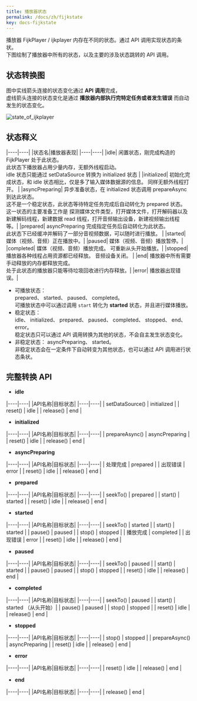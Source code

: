 ```yaml
---
title: 播放器状态
permalink: /docs/zh/fijkstate
key: docs-fijkstate
---
```


播放器 FijkPlayer / ijkplayer 内存在不同的状态。通过 API 调用实现状态的条状。   
下图绘制了播放器中所有的状态，以及主要的涉及状态跳转的 API 调用。

## 状态转换图

图中实线箭头连接的状态变化通过 **API 调用**完成，  
虚线箭头连接的状态变化是通过 **播放器内部执行完特定任务或者发生错误** 而自动发生的状态变化。

![state_of_ijkplayer](https://user-images.githubusercontent.com/51129600/62750997-ab195100-ba94-11e9-941b-57509e2bd677.png)

## 状态释义

|----|----|
|状态名|播放器表现|
|----|----|
|idle| 闲置状态，刚完成构造的 FijkPlayer 处于此状态。 <br> 此状态下播放器占用少量内存，无额外线程启动。 <br> idle 状态只能通过 setDataSource 转换为 initialized 状态 |
|initialized| 初始化完成状态，和 idle 状态相比，仅是多了输入媒体数据源的信息。 同样无额外线程打开。 |
|asyncPreparing| 异步准备状态，在 initialized 状态调用 prepareAsync 到达此状态。  <br> 这不是一个稳定状态，此状态等待特定任务完成后自动转化为 prepared 状态。 <br> 这一状态的主要准备工作是 探测媒体文件类型，打开媒体文件，打开解码器以及新建解码线程，新建数据 read 线程，打开音频输出设备，新建视频输出线程等。|
|prepared| asyncPreparing 完成指定任务后自动转化为此状态。 <br> 此状态下已经缓冲并解码了一部分音视频数据，可以随时进行播放。 |
|started| 媒体（视频、音频）正在播放中。|
|paused| 媒体（视频、音频）播放暂停。|
|completed| 媒体（视频、音频）播放完成。 可重新从头开始播放。|
|stopped| 播放器各种线程占用资源都已经释放。 音频设备关闭。 |
|end| 播放器中所有需要手动释放的内存都释放完成。 <br> 处于此状态的播放器只能等待垃圾回收进行内存释放。|
|error| 播放器出现错误。|


* 可播放状态：  
 prepared、 started、 paused、 completed。  
 可播放状态中可以通过调用 `start` 转化为 **started** 状态，并且进行媒体播放。
* 稳定状态：  
 idle、 initialized、 prepared、 paused、 completed、 stopped、 end、error。  
 稳定状态只可以通过 API 调用转换为其他的状态，不会自主发生状态变化。
* 非稳定状态：
 asyncPreparing、 started。  
 非稳定状态会在一定条件下自动转变为其他状态，也可以通过 API 调用进行状态条状。


## 完整转换 API

* **idle**  

|----|----|
|API名称|目标状态|
|----|----|
| setDataSource()  | initialized |
| reset()  | idle |
| release()  | end |



* **initialized**


|----|----|
|API名称|目标状态|
|----|----|
| prepareAsync()  | asyncPreparing |
| reset()  | idle |
| release()  | end |



* **asyncPreparing**

|----|----|
|API名称|目标状态|
|----|----|
| 处理完成  | prepared |
| 出现错误  | error |
| reset()  | idle |
| release()  | end |

* **prepared**

|----|----|
|API名称|目标状态|
|----|----|
| seekTo()  | prepared |
| start()  | started |
| reset()  | idle |
| release()  | end |


* **started**

|----|----|
|API名称|目标状态|
|----|----|
| seekTo()  | started |
| start()  | started |
| pause()  | paused |
| stop()  | stopped |
| 播放完成  | completed |
| 出现错误  | error |
| reset()  | idle |
| release()  | end |


* **paused**

|----|----|
|API名称|目标状态|
|----|----|
| seekTo()  | paused |
| start()  | started |
| pause()  | paused |
| stop()  | stopped |
| reset()  | idle |
| release()  | end |

* **completed**

|----|----|
|API名称|目标状态|
|----|----|
| seekTo()  | paused |
| start()  | started （从头开始）|
| pause()  | paused |
| stop()  | stopped |
| reset()  | idle |
| release()  | end |


* **stopped**

|----|----|
|API名称|目标状态|
|----|----|
| stop()  | stopped |
| prepareAsync()  | asyncPreparing |
| reset()  | idle |
| release()  | end |

* **error**

|----|----|
|API名称|目标状态|
|----|----|
| reset()  | idle |
| release()  | end |


* **end**

|----|----|
|API名称|目标状态|
|----|----|
| release()  | end |

